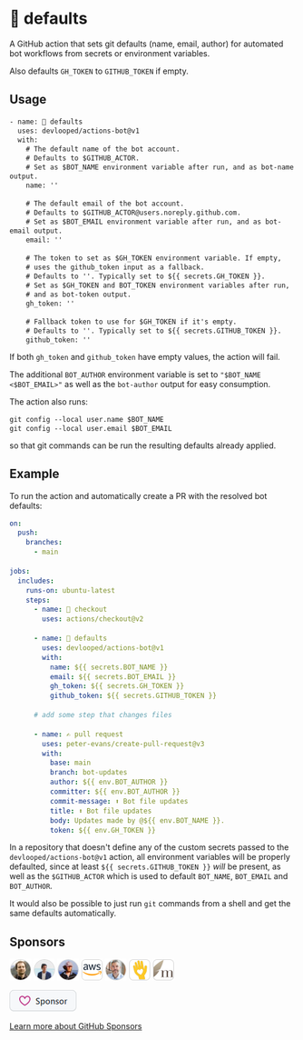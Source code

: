 # 🤖 defaults

A GitHub action that sets git defaults (name, email, author) for 
automated bot workflows from secrets or environment variables.

Also defaults `GH_TOKEN` to `GITHUB_TOKEN` if empty. 

## Usage

```
- name: 🤖 defaults
  uses: devlooped/actions-bot@v1
  with:
    # The default name of the bot account. 
    # Defaults to $GITHUB_ACTOR.
    # Set as $BOT_NAME environment variable after run, and as bot-name output.
    name: ''

    # The default email of the bot account. 
    # Defaults to $GITHUB_ACTOR@users.noreply.github.com.
    # Set as $BOT_EMAIL environment variable after run, and as bot-email output.
    email: ''

    # The token to set as $GH_TOKEN environment variable. If empty, 
    # uses the github_token input as a fallback.
    # Defaults to ''. Typically set to ${{ secrets.GH_TOKEN }}.
    # Set as $GH_TOKEN and BOT_TOKEN environment variables after run, 
    # and as bot-token output.
    gh_token: ''

    # Fallback token to use for $GH_TOKEN if it's empty.
    # Defaults to ''. Typically set to ${{ secrets.GITHUB_TOKEN }}.
    github_token: ''
```

If both `gh_token` and `github_token` have empty values, the action will fail.

The additional `BOT_AUTHOR` environment variable is set to `"$BOT_NAME <$BOT_EMAIL>"` 
as well as the `bot-author` output for easy consumption.

The action also runs:

```
git config --local user.name $BOT_NAME
git config --local user.email $BOT_EMAIL
```

so that git commands can be run the resulting defaults already applied.

## Example

To run the action and automatically create a PR with the resolved bot defaults:

```yml
on: 
  push:
    branches:
      - main

jobs:
  includes:
    runs-on: ubuntu-latest
    steps:
      - name: 🤘 checkout
        uses: actions/checkout@v2

      - name: 🤖 defaults
        uses: devlooped/actions-bot@v1
        with:
          name: ${{ secrets.BOT_NAME }}
          email: ${{ secrets.BOT_EMAIL }}
          gh_token: ${{ secrets.GH_TOKEN }}
          github_token: ${{ secrets.GITHUB_TOKEN }}

      # add some step that changes files

      - name: ✍ pull request
        uses: peter-evans/create-pull-request@v3
        with:
          base: main
          branch: bot-updates
          author: ${{ env.BOT_AUTHOR }}
          committer: ${{ env.BOT_AUTHOR }}
          commit-message: ⬆️ Bot file updates
          title: ⬆️ Bot file updates
          body: Updates made by @${{ env.BOT_NAME }}.
          token: ${{ env.GH_TOKEN }}
```

In a repository that doesn't define any of the custom secrets passed to 
the `devlooped/actions-bot@v1` action, all environment variables will be 
properly defaulted, since at least `${{ secrets.GITHUB_TOKEN }}` *will* 
be present, as well as the `$GITHUB_ACTOR` which is used to default 
`BOT_NAME`, `BOT_EMAIL` and `BOT_AUTHOR`.

It would also be possible to just run `git` commands from a shell and 
get the same defaults automatically.

<!-- include docs/footer.md -->
## Sponsors 

<!-- sponsors.md -->
[![Kirill Osenkov](https://raw.githubusercontent.com/devlooped/sponsors/main/.github/avatars/KirillOsenkov.png "Kirill Osenkov")](https://github.com/KirillOsenkov)
[![C. Augusto Proiete](https://raw.githubusercontent.com/devlooped/sponsors/main/.github/avatars/augustoproiete.png "C. Augusto Proiete")](https://github.com/augustoproiete)
[![SandRock](https://raw.githubusercontent.com/devlooped/sponsors/main/.github/avatars/sandrock.png "SandRock")](https://github.com/sandrock)
[![Amazon Web Services](https://raw.githubusercontent.com/devlooped/sponsors/main/.github/avatars/aws.png "Amazon Web Services")](https://github.com/aws)
[![Christian Findlay](https://raw.githubusercontent.com/devlooped/sponsors/main/.github/avatars/MelbourneDeveloper.png "Christian Findlay")](https://github.com/MelbourneDeveloper)
[![Clarius Org](https://raw.githubusercontent.com/devlooped/sponsors/main/.github/avatars/clarius.png "Clarius Org")](https://github.com/clarius)
[![MFB Technologies, Inc.](https://raw.githubusercontent.com/devlooped/sponsors/main/.github/avatars/MFB-Technologies-Inc.png "MFB Technologies, Inc.")](https://github.com/MFB-Technologies-Inc)


<!-- sponsors.md -->

[![Sponsor this project](https://raw.githubusercontent.com/devlooped/sponsors/main/sponsor.png "Sponsor this project")](https://github.com/sponsors/devlooped)
&nbsp;

[Learn more about GitHub Sponsors](https://github.com/sponsors)

<!-- docs/footer.md -->
